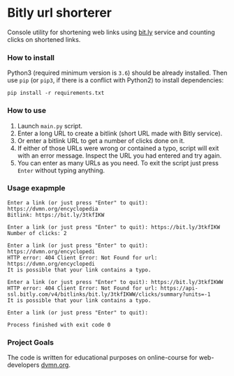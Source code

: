 # Bitly url shorterer

Console utility for shortening web links using [bit.ly](https://[bit.ly) service and counting clicks on shortened links.

### How to install

Python3 (required minimum version is `3.6`) should be already installed. 
Then use `pip` (or `pip3`, if there is a conflict with Python2) to install dependencies:
```
pip install -r requirements.txt
```

### How to use

1. Launch `main.py` script.
2. Enter a long URL to create a bitlink (short URL made with Bitly service).
3. Or enter a bitlink URL to get a number of clicks done on it.
4. If either of those URLs were wrong or contained a typo, script will exit with an error message. Inspect the URL you had entered and try again.
5. You can enter as many URLs as you need. To exit the script just press `Enter` without typing anything.

### Usage exapmple

```
Enter a link (or just press "Enter" to quit): https://dvmn.org/encyclopedia
Bitlink: https://bit.ly/3tkfIKW

Enter a link (or just press "Enter" to quit): https://bit.ly/3tkfIKW
Number of clicks: 2

Enter a link (or just press "Enter" to quit): https://dvmn.org/encyclopedi
HTTP error: 404 Client Error: Not Found for url: https://dvmn.org/encyclopedi
It is possible that your link contains a typo.

Enter a link (or just press "Enter" to quit): https://bit.ly/3tkfIKWW
HTTP error: 404 Client Error: Not Found for url: https://api-ssl.bitly.com/v4/bitlinks/bit.ly/3tkfIKWW/clicks/summary?units=-1
It is possible that your link contains a typo.

Enter a link (or just press "Enter" to quit): 

Process finished with exit code 0
```

### Project Goals

The code is written for educational purposes on online-course for web-developers [dvmn.org](https://dvmn.org/).
